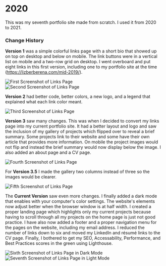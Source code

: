 # 2020
This was my seventh portfolio site made from scratch. I used it from 2020 to 2021.

<h3>Change History</h3>
<p><strong>Version 1</strong> was a simple colorful links page with a short bio that showed up on top on desktop and below on mobile. The link buttons were in a vertical list on mobile and a two-row grid on desktop. I went overboard and put eight links in this first version, including one to my portfolio site at the time (<a href="https://lizberberena.com/mid-2019/" target="_blank">https://lizberberena.com/mid-2019/</a>).</p>
<img src="https://lizberberena.com/img/linkspage.jpg" alt="First Screenshot of Links Page" class="img-fluid"/>
<br>
<img src="https://lizberberena.com/img/links-page-v1.jpg" alt="Second Screenshot of Links Page" class="img-fluid"/>
<p><strong>Version 2</strong> had better code, better colors, a new logo, and a legend that explained what each link color meant.</p>
<img src="https://lizberberena.com/img/links-page-v2.png" alt="Third Screenshot of Links Page" class="img-fluid"/>
<p><strong>Version 3</strong> saw many changes. This was when I decided to convert my links page into my current portfolio site. It had a better layout and logo and saw the inclusion of my gallery of projects which flipped over to reveal a brief summary. Some projects link to their website and some have their own article that provides more information. On mobile the project images would not flip and instead the brief summary would now display below the image. I also added an about page and a CV page.</p>
<img src="https://lizberberena.com/img/links-page-v3-long-v1.png" alt="Fourth Screenshot of Links Page" class="img-fluid"/>
<p>For <strong>Version 3.5</strong> I made the gallery two columns instead of three so the images would be clearer.</p>
<img src="https://lizberberena.com/img/links-page-v3-long-v2.png" alt="Fifth Screenshot of Links Page" class="img-fluid"/>
<p>The <strong>Current Version</strong> saw even more changes. I finally added a dark mode that enables with your computer's color settings. The website's elements now adjust better when the browser window is at half width. I created a proper landing page which highlights only my current projects because having to scroll through all my projects on the home page is just not good practice. I have also now added a footer and a proper navigation menu for the pages on the website, including my email address. I reduced the number of links down to six and moved my LinkedIn and résumé links to the CV page. Finally, I bothered to get my SEO, Accessability, Performance, and Best Practices scores in the green using Lighthouse.</p>
<img src="https://lizberberena.com/img/links-page-v4-dark.png" alt="Sixth Screenshot of Links Page in Dark Mode" class="img-fluid"/>
<br>
<img src="https://lizberberena.com/img/links-page-v4-light.png" alt="Seventh Screenshot of Links Page in Light Mode" class="img-fluid"/>


